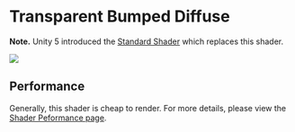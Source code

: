 Transparent Bumped Diffuse
==========================

**Note.** Unity 5 introduced the [Standard Shader](shader-StandardShader) which replaces this shader.

![](../uploads/Shaders/Shader-TransBump.png) 

<!-- include shader-TransFamilyImport -->

<!-- include shader-BumpSubsetImport -->

<!-- include shader-DiffuseSubsetImport -->

Performance
-----------


Generally, this shader is cheap to render. For more details, please view the [Shader Peformance page](shader-Performance).

